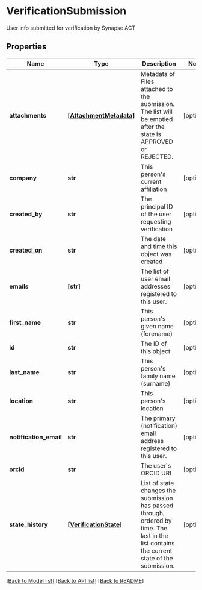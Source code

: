 # VerificationSubmission

User info submitted for verification by Synapse ACT
## Properties
Name | Type | Description | Notes
------------ | ------------- | ------------- | -------------
**attachments** | [**[AttachmentMetadata]**](AttachmentMetadata.md) | Metadata of Files attached to the submission. The list will be emptied after the state is APPROVED or REJECTED.  | [optional] 
**company** | **str** | This person&#39;s current affiliation  | [optional] 
**created_by** | **str** | The principal ID of the user requesting verification | [optional] 
**created_on** | **str** | The date and time this object was created | [optional] 
**emails** | **[str]** | The list of user email addresses registered to this user. | [optional] 
**first_name** | **str** | This person&#39;s given name (forename)  | [optional] 
**id** | **str** | The ID of this object | [optional] 
**last_name** | **str** | This person&#39;s family name (surname)  | [optional] 
**location** | **str** | This person&#39;s location  | [optional] 
**notification_email** | **str** | The primary (notification) email address registered to this user. | [optional] 
**orcid** | **str** | The user&#39;s ORCID URI  | [optional] 
**state_history** | [**[VerificationState]**](VerificationState.md) | List of state changes the submission has passed through, ordered by time. The last in the list contains the current state of the submission.  | [optional] 

[[Back to Model list]](../README.md#documentation-for-models) [[Back to API list]](../README.md#documentation-for-api-endpoints) [[Back to README]](../README.md)


